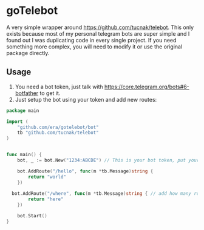 # goTelebot

A very simple wrapper around https://github.com/tucnak/telebot. This only exists because most of my personal telegram bots are super simple and I found out I was duplicating code in every single project. If you need something more complex, you will need to modify it or use the original package directly.

## Usage

1. You need a bot token, just talk with https://core.telegram.org/bots#6-botfather to get it.
1. Just setup the bot using your token and add new routes:

```go
package main

import (
	"github.com/era/gotelebot/bot"
	tb "github.com/tucnak/telebot"
)


func main() {
	bot, _ := bot.New("1234:ABCDE") // This is your bot token, put your secrets in env variables, never into code!!

	bot.AddRoute("/hello", func(m *tb.Message)string {
		return "world"
	})
  
  bot.AddRoute("/where", func(m *tb.Message)string { // add how many routes you want
		return "here"
	})

	bot.Start()
}

```

